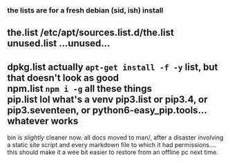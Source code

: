 ### the lists are for a fresh debian (sid, ish) install
the.list    /etc/apt/sources.list.d/the.list  
unused.list    ...unused...  
---------
dpkg.list    actually `apt-get install -f -y` list, but that doesn't look as good  
npm.list    `npm i -g` all these things  
pip.list    lol what's a venv 
pip3.list   or pip3.4, or pip3.seventeen, or python6-easy_pip.tools... whatever works  
---------
bin is *slightly* cleaner now. all docs moved to man/, after a disaster involving a static site script and every markdown file to which it had permissions.... this should make it a wee bit easier to restore from an offline pc next time.  

